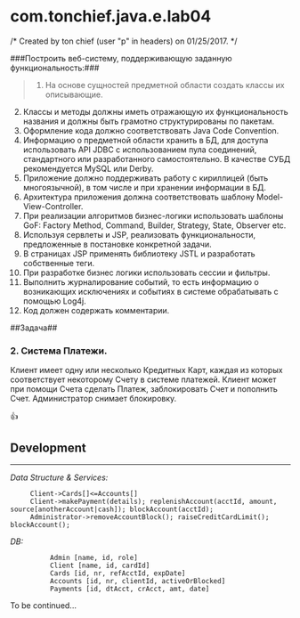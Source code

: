 # com.tonchief.java.e.lab04
/* Created by ton chief (user "p" in headers) on 01/25/2017. */

###Построить веб-систему, поддерживающую заданную функциональность:###
> 1.	На основе сущностей предметной области создать классы их описывающие.
2.	Классы и методы должны иметь отражающую их функциональность названия и должны быть грамотно структурированы по пакетам. 
3.	Оформление кода должно соответствовать Java Code Convention.
4.	Информацию о предметной области хранить в БД, для доступа использовать API JDBC с использованием пула соединений, стандартного
    или разработанного самостоятельно. В качестве СУБД рекомендуется MySQL или Derby.
5.	Приложение должно поддерживать работу с кириллицей (быть многоязычной), в том числе и при хранении информации в БД.
6.	Архитектура приложения должна соответствовать шаблону Model-View-Controller.
7.	При реализации алгоритмов бизнес-логики использовать шаблоны GoF: Factory Method, Command, Builder, Strategy, State, Observer etc.
8.	Используя сервлеты и JSP, реализовать функциональности, предложенные в постановке конкретной задачи.
9.	В страницах JSP применять библиотеку JSTL и разработать собственные теги.
10.	При разработке бизнес логики использовать сессии и фильтры.
11.	Выполнить журналирование событий, то есть информацию о возникающих исключениях и событиях в системе обрабатывать с помощью Log4j.
12.	Код должен содержать комментарии.

##Задача##
### 2.	Система Платежи. ###
Клиент имеет одну или несколько Кредитных Карт, каждая из которых соответствует некоторому Счету в системе платежей.
Клиент может при помощи Счета сделать Платеж, заблокировать Счет и пополнить Счет.
Администратор снимает блокировку.



:+1:
## Development ##
-------------------
 *Data Structure & Services:*
```    
     Client->Cards[]<=Accounts[]
     Client->makePayment(details); replenishAccount(acctId, amount, source[anotherAccount|cash]); blockAccount(acctId);
     Administrator->removeAccountBlock(); raiseCreditCardLimit(); blockAccount();
```
*DB:*
```    
          Admin [name, id, role]
          Client [name, id, cardId]
          Cards [id, nr, refAcctId, expDate]
          Accounts [id, nr, clientId, activeOrBlocked]
          Payments [id, dtAcct, crAcct, amt, date]
```

To be continued...
